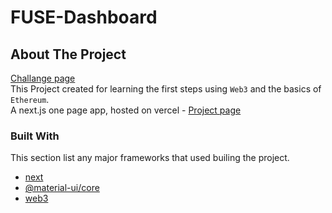# FUSE-Dashboard

## About The Project

[Challange page](https://www.notion.so/Fuse-Dollar-Dashboard-0ef85ea9269d41e1910a9d184767eaa6) <br />
This Project created for learning the first steps using `Web3` and the basics of `Ethereum`. <br />
A next.js one page app, hosted on vercel - [Project page](https://fuse-dashboard.vercel.app/)

### Built With

This section list any major frameworks that used builing the project.

* [next](https://nextjs.org/)
* [@material-ui/core](https://material-ui.com/)
* [web3](https://web3js.readthedocs.io/en/v1.3.4/)